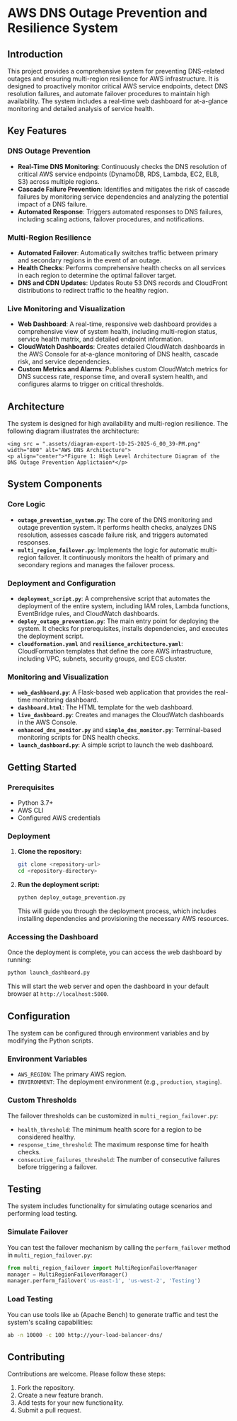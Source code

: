 # AWS DNS Outage Prevention and Resilience System

## Introduction

This project provides a comprehensive system for preventing DNS-related outages and ensuring multi-region resilience for AWS infrastructure. It is designed to proactively monitor critical AWS service endpoints, detect DNS resolution failures, and automate failover procedures to maintain high availability. The system includes a real-time web dashboard for at-a-glance monitoring and detailed analysis of service health.

## Key Features

### DNS Outage Prevention
- **Real-Time DNS Monitoring**: Continuously checks the DNS resolution of critical AWS service endpoints (DynamoDB, RDS, Lambda, EC2, ELB, S3) across multiple regions.
- **Cascade Failure Prevention**: Identifies and mitigates the risk of cascade failures by monitoring service dependencies and analyzing the potential impact of a DNS failure.
- **Automated Response**: Triggers automated responses to DNS failures, including scaling actions, failover procedures, and notifications.

### Multi-Region Resilience
- **Automated Failover**: Automatically switches traffic between primary and secondary regions in the event of an outage.
- **Health Checks**: Performs comprehensive health checks on all services in each region to determine the optimal failover target.
- **DNS and CDN Updates**: Updates Route 53 DNS records and CloudFront distributions to redirect traffic to the healthy region.

### Live Monitoring and Visualization
- **Web Dashboard**: A real-time, responsive web dashboard provides a comprehensive view of system health, including multi-region status, service health matrix, and detailed endpoint information.
- **CloudWatch Dashboards**: Creates detailed CloudWatch dashboards in the AWS Console for at-a-glance monitoring of DNS health, cascade risk, and service dependencies.
- **Custom Metrics and Alarms**: Publishes custom CloudWatch metrics for DNS success rate, response time, and overall system health, and configures alarms to trigger on critical thresholds.

## Architecture

The system is designed for high availability and multi-region resilience. The following diagram illustrates the architecture:

```
<img src = ".assets/diagram-export-10-25-2025-6_00_39-PM.png" width="800" alt="AWS DNS Architecture">
<p align="center">*Figure 1: High Level Architecture Diagram of the DNS Outage Prevention Applictaion*</p>

```

## System Components

### Core Logic
- **`outage_prevention_system.py`**: The core of the DNS monitoring and outage prevention system. It performs health checks, analyzes DNS resolution, assesses cascade failure risk, and triggers automated responses.
- **`multi_region_failover.py`**: Implements the logic for automatic multi-region failover. It continuously monitors the health of primary and secondary regions and manages the failover process.

### Deployment and Configuration
- **`deployment_script.py`**: A comprehensive script that automates the deployment of the entire system, including IAM roles, Lambda functions, EventBridge rules, and CloudWatch dashboards.
- **`deploy_outage_prevention.py`**: The main entry point for deploying the system. It checks for prerequisites, installs dependencies, and executes the deployment script.
- **`cloudformation.yaml`** and **`resilience_architecture.yaml`**: CloudFormation templates that define the core AWS infrastructure, including VPC, subnets, security groups, and ECS cluster.

### Monitoring and Visualization
- **`web_dashboard.py`**: A Flask-based web application that provides the real-time monitoring dashboard.
- **`dashboard.html`**: The HTML template for the web dashboard.
- **`live_dashboard.py`**: Creates and manages the CloudWatch dashboards in the AWS Console.
- **`enhanced_dns_monitor.py`** and **`simple_dns_monitor.py`**: Terminal-based monitoring scripts for DNS health checks.
- **`launch_dashboard.py`**: A simple script to launch the web dashboard.

## Getting Started

### Prerequisites
- Python 3.7+
- AWS CLI
- Configured AWS credentials

### Deployment
1. **Clone the repository:**
   ```bash
   git clone <repository-url>
   cd <repository-directory>
   ```
2. **Run the deployment script:**
   ```bash
   python deploy_outage_prevention.py
   ```
   This will guide you through the deployment process, which includes installing dependencies and provisioning the necessary AWS resources.

### Accessing the Dashboard
Once the deployment is complete, you can access the web dashboard by running:
```bash
python launch_dashboard.py
```
This will start the web server and open the dashboard in your default browser at `http://localhost:5000`.

## Configuration

The system can be configured through environment variables and by modifying the Python scripts.

### Environment Variables
- `AWS_REGION`: The primary AWS region.
- `ENVIRONMENT`: The deployment environment (e.g., `production`, `staging`).

### Custom Thresholds
The failover thresholds can be customized in `multi_region_failover.py`:
- `health_threshold`: The minimum health score for a region to be considered healthy.
- `response_time_threshold`: The maximum response time for health checks.
- `consecutive_failures_threshold`: The number of consecutive failures before triggering a failover.

## Testing

The system includes functionality for simulating outage scenarios and performing load testing.

### Simulate Failover
You can test the failover mechanism by calling the `perform_failover` method in `multi_region_failover.py`:
```python
from multi_region_failover import MultiRegionFailoverManager
manager = MultiRegionFailoverManager()
manager.perform_failover('us-east-1', 'us-west-2', 'Testing')
```

### Load Testing
You can use tools like `ab` (Apache Bench) to generate traffic and test the system's scaling capabilities:
```bash
ab -n 10000 -c 100 http://your-load-balancer-dns/
```

## Contributing

Contributions are welcome. Please follow these steps:
1. Fork the repository.
2. Create a new feature branch.
3. Add tests for your new functionality.
4. Submit a pull request.
